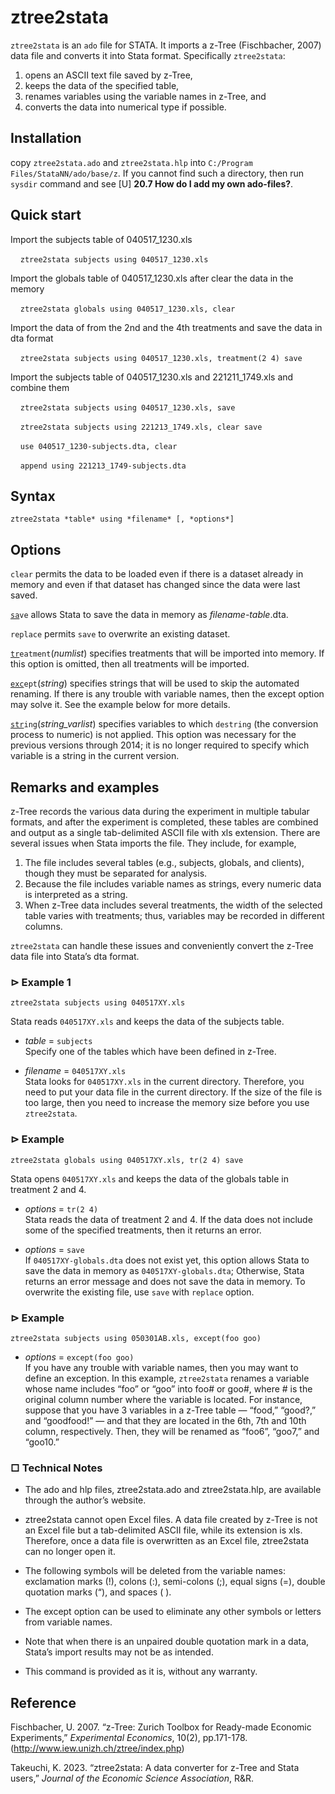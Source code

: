 # ztree2stata

`ztree2stata` is an `ado` file for STATA. 
It imports a z-Tree (Fischbacher, 2007) data file and
converts it into Stata format. Specifically `ztree2stata`:

1.  opens an ASCII text file saved by z-Tree,
2.  keeps the data of the specified table,
3.  renames variables using the variable names in z-Tree, and
4.  converts the data into numerical type if possible.

## Installation
copy `ztree2stata.ado` and `ztree2stata.hlp` into
`C:/Program Files/StataNN/ado/base/z`. If you cannot find such a
directory, then run `sysdir` command and see \[U\] **20.7 How do I add
my own ado-files?**.  

## Quick start

Import the subjects table of 040517_1230.xls

&nbsp;&nbsp;&nbsp; `ztree2stata subjects using 040517_1230.xls`

Import the globals table of 040517_1230.xls after clear the data in the
memory

&nbsp;&nbsp;&nbsp; `ztree2stata globals using 040517_1230.xls, clear`

Import the data of from the 2nd and the 4th treatments and save the data
in dta format

&nbsp;&nbsp;&nbsp; `ztree2stata subjects using 040517_1230.xls, treatment(2 4) save`

Import the subjects table of 040517_1230.xls and 221211_1749.xls and
combine them

&nbsp;&nbsp;&nbsp; `ztree2stata subjects using 040517_1230.xls, save`

&nbsp;&nbsp;&nbsp; `ztree2stata subjects using 221213_1749.xls, clear save`

&nbsp;&nbsp;&nbsp; `use 040517_1230-subjects.dta, clear`

&nbsp;&nbsp;&nbsp; `append using 221213_1749-subjects.dta`

## Syntax

`ztree2stata *table* using *filename* [, *options*]`

## Options

`clear` permits the data to be loaded even if there is a dataset
already in memory and even if that dataset has changed since the data
were last saved.

<u>`sa`</u>`ve` allows Stata to save the data in memory as
*filename-table*.dta.

`replace` permits `save` to overwrite an existing dataset.

<u>`tr`</u>`eatment`(*numlist*) specifies treatments that will be
imported into memory. If this option is omitted, then all treatments
will be imported.

<u>`exc`</u>`ept`(*string*) specifies strings that will be used to
skip the automated renaming. If there is any trouble with variable
names, then the except option may solve it. See the example below for
more details.

<u>`str`</u>`ing`(*string_varlist*) specifies variables to which
`destring` (the conversion process to numeric) is not applied. This
option was necessary for the previous versions through 2014; it is no
longer required to specify which variable is a string in the current
version.

## Remarks and examples

z-Tree records the various data during the experiment in multiple
tabular formats, and after the experiment is completed, these tables are
combined and output as a single tab-delimited ASCII file with xls
extension. There are several issues when Stata imports the file. They
include, for example,

1.  The file includes several tables (e.g., subjects, globals, and
    clients), though they must be separated for analysis.
2.  Because the file includes variable names as strings, every numeric
    data is interpreted as a string.
3.  When z-Tree data includes several treatments, the width of the
    selected table varies with treatments; thus, variables may be
    recorded in different columns.

`ztree2stata` can handle these issues and conveniently convert the z-Tree data file into Stata’s dta format.

### ⊳ Example 1

`ztree2stata subjects using 040517XY.xls`

Stata reads `040517XY.xls` and keeps the data of the subjects table.

-   *table* = `subjects`  
    Specify one of the tables which have been defined in z-Tree.

-   *filename* = `040517XY.xls`  
    Stata looks for `040517XY.xls` in the current directory. Therefore,
    you need to put your data file in the current directory. If the size
    of the file is too large, then you need to increase the memory size
    before you use `ztree2stata`.

### ⊳ Example

`ztree2stata globals using 040517XY.xls, tr(2 4) save`

Stata opens `040517XY.xls` and keeps the data of the globals table in
treatment 2 and 4.

-   *options* = `tr(2 4)`  
    Stata reads the data of treatment 2 and 4. If the data does not
    include some of the specified treatments, then it returns an error.

-   *options* = `save`  
    If `040517XY-globals.dta` does not exist yet, this option allows
    Stata to save the data in memory as `040517XY-globals.dta`;
    Otherwise, Stata returns an error message and does not save the data
    in memory. To overwrite the existing file, use `save` with `replace`
    option.

### ⊳ Example

`ztree2stata subjects using 050301AB.xls, except(foo goo) `

-   *options* = `except(foo goo)`  
    If you have any trouble with variable names, then you may want to
    define an exception. In this example, `ztree2stata` renames a
    variable whose name includes “foo” or “goo” into foo# or goo#, where
    \# is the original column number where the variable is located. For
    instance, suppose that you have 3 variables in a z-Tree table —
    “food,” “good?,” and “goodfood!” — and that they are located in the
    6th, 7th and 10th column, respectively. Then, they will be renamed
    as “foo6”, “goo7,” and “goo10.”

### □ Technical Notes

-   The ado and hlp files, ztree2stata.ado and ztree2stata.hlp, are
    available through the author’s website.

-   ztree2stata cannot open Excel files. A data file created by z-Tree
    is not an Excel file but a tab-delimited ASCII file, while its
    extension is xls. Therefore, once a data file is overwritten as an
    Excel file, ztree2stata can no longer open it.

-   The following symbols will be deleted from the variable names:
    exclamation marks (!), colons (:), semi-colons (;), equal signs (=),
    double quotation marks (“), and spaces ( ).

-   The except option can be used to eliminate any other symbols or
    letters from variable names.

-   Note that when there is an unpaired double quotation mark in a data,
    Stata’s import results may not be as intended.

-   This command is provided as it is, without any warranty.

## Reference

Fischbacher, U. 2007. “z-Tree: Zurich Toolbox for Ready-made Economic
Experiments,” *Experimental Economics*, 10(2), pp.171-178.
(<http://www.iew.unizh.ch/ztree/index.php>)

Takeuchi, K. 2023. “ztree2stata: A data converter for z-Tree and Stata users,”
*Journal of the Economic Science Association*, R&R. 

